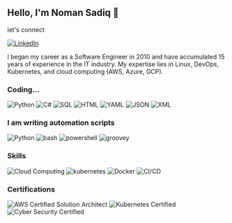 ## Hello, I'm Noman Sadiq 👋

let's connect

[![LinkedIn](https://img.shields.io/badge/LinkedIn-Profile-blue?style=flat&logo=linkedin)](https://www.linkedin.com/in/nomancs/)

I began my career as a Software Engineer in 2010 and have accumulated 15 years of experience in the IT industry. My expertise lies in Linux, DevOps, Kubernetes, and cloud computing (AWS, Azure, GCP).


### Coding...

![Python](https://img.shields.io/badge/Code-python-3776AB?logo=python)
![C#](https://img.shields.io/badge/Code-CSharp-512BD4?logo=dotnet)
![SQL](https://img.shields.io/badge/Queries-SQL-4169E1?logo=postgresql)
![HTML](https://img.shields.io/badge/code-HTML-3366CC?logo=htmx)
![YAML](https://img.shields.io/badge/code-yaml-CB171E?logo=yaml)
![JSON](https://img.shields.io/badge/code-json-000000?logo=json)
![XML](https://img.shields.io/badge/code-xml-005FAD?logo=xml)

### I am writing automation scripts

![Python](https://img.shields.io/badge/Code-python-3776AB?logo=python)
![bash](https://img.shields.io/badge/Code-Bash-4EAA25?logo=gnubash)
![powershell](https://img.shields.io/badge/Code-PowerShell-E74536?logo=powers)
![groovey](https://img.shields.io/badge/Code-Groovy-4298B8?logo=apachegroovy)

### Skills

![Cloud Computing](https://img.shields.io/badge/Cloud%20Computing-AWS%2FAzure%2FGoogle-blue?logo=icloud)
![kubernetes](https://img.shields.io/badge/Skill-Kubernetes-326CE5?logo=kubernetes)
![Docker](https://img.shields.io/badge/Skill-Docker-2496ED?logo=docker)
![CI/CD](https://img.shields.io/badge/Skill-CI%2FCD-brightgreen?logo=github-actions)

### Certifications

![AWS Certified Solution Architect](https://img.shields.io/badge/Certification-AWS%20Certified%20Solution%20Architect-yellowgreen?logo=amazon-aws)
![Kubernetes Certified](https://img.shields.io/badge/Certification-Kubernetes%20Certified-orange?logo=kubernetes)
![Cyber Security Certified](https://img.shields.io/badge/Certification-Cyber%20Security%20Certified-red?logo=isc2)



<!--
**nomansadiq11/nomansadiq11** is a ✨ _special_ ✨ repository because its `README.md` (this file) appears on your GitHub profile.

Here are some ideas to get you started:

- 🔭 I’m currently working on DevOps / DevSecOps / Cloud Architect
- 🌱 I’m currently learning ...
- 👯 I’m looking to collaborate on ...
- 🤔 I’m looking for help with ...
- 💬 Ask me about ...
- 📫 How to reach me: ...
- 😄 Pronouns: ...
- ⚡ Fun fact: ...
-->
